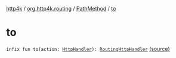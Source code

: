 [http4k](../../index.md) / [org.http4k.routing](../index.md) / [PathMethod](index.md) / [to](./to.md)

# to

`infix fun to(action: `[`HttpHandler`](../../org.http4k.core/-http-handler.md)`): `[`RoutingHttpHandler`](../-routing-http-handler/index.md) [(source)](https://github.com/http4k/http4k/blob/master/http4k-core/src/main/kotlin/org/http4k/routing/routing.kt#L77)
